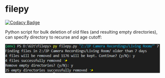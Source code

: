 # filepy

[![Codacy Badge](https://api.codacy.com/project/badge/Grade/9d76472fda35475bb517db86983d4482)](https://www.codacy.com/manual/jeremy-hicks/filepy?utm_source=github.com&amp;utm_medium=referral&amp;utm_content=jeremy-hicks/filepy&amp;utm_campaign=Badge_Grade)

Python script for bulk deletion of old files (and resulting empty directories), can specify directory to recurse and age cutoff:

![Example](https://github.com/jeremy-hicks/filepy/blob/master/docs/images/example.png)
